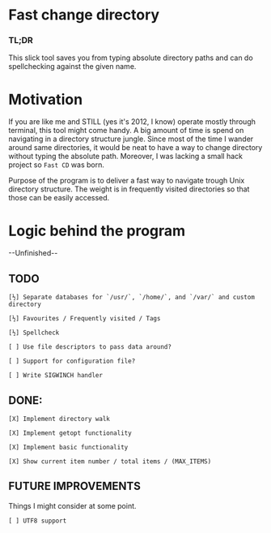 # Fast change directory

### TL;DR
This slick tool saves you from typing absolute directory paths and can do
spellchecking against the given name.


# Motivation
If you are like me and STILL (yes it's 2012, I know) operate mostly through
terminal, this tool might come handy. A big amount of time is spend on
navigating in a directory structure jungle. Since most of the time I wander
around same directories, it would be neat to have a way to change directory
without typing the absolute path. Moreover, I was lacking a small hack project
so `Fast CD` was born.

Purpose of the program is to deliver a fast way to navigate trough Unix
directory structure. The weight is in frequently visited directories so that
those can be easily accessed.


# Logic behind the program
--Unfinished--


## TODO
	[½] Separate databases for `/usr/`, `/home/`, and `/var/` and custom
	directory

	[½] Favourites / Frequently visited / Tags

	[½] Spellcheck

	[ ] Use file descriptors to pass data around?

	[ ] Support for configuration file?

	[ ] Write SIGWINCH handler

## DONE:
	[X] Implement directory walk

	[X] Implement getopt functionality

	[X] Implement basic functionality

	[X] Show current item number / total items / (MAX_ITEMS)

## FUTURE IMPROVEMENTS
Things I might consider at some point.

	[ ] UTF8 support

